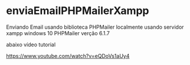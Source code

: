 # enviaEmailPHPMailerXampp
Enviando Email usando biblioteca  PHPMailer  localmente usando servidor xampp windows 10  PHPMailer verção 6.1.7


abaixo vídeo tutorial

https://www.youtube.com/watch?v=eQDoVs1aUy4
